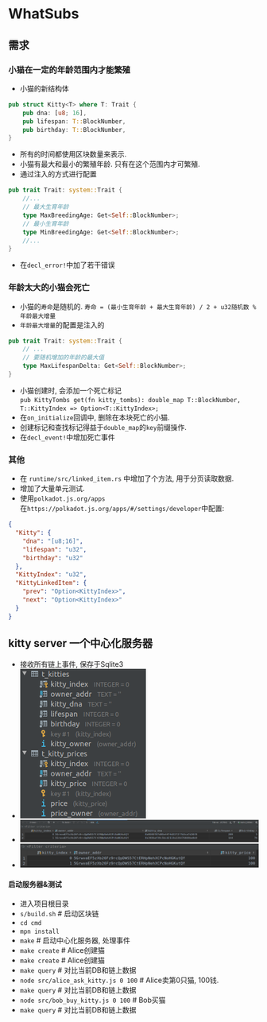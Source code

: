 # WhatSubs

## 需求

### 小猫在一定的年龄范围内才能繁殖
* 小猫的新结构体
```rust
pub struct Kitty<T> where T: Trait {
	pub dna: [u8; 16],
	pub lifespan: T::BlockNumber,
	pub birthday: T::BlockNumber,
}
```
* 所有的时间都使用区块数量来表示. 
* 小猫有最大和最小的繁殖年龄. 只有在这个范围内才可繁殖. 
* 通过注入的方式进行配置
```rust
pub trait Trait: system::Trait {
	//...
	// 最大生育年龄
	type MaxBreedingAge: Get<Self::BlockNumber>;
	// 最小生育年龄
	type MinBreedingAge: Get<Self::BlockNumber>;
	//...
}
```
* 在`decl_error!`中加了若干错误

### 年龄太大的小猫会死亡
* 小猫的`寿命`是随机的. `寿命 = (最小生育年龄 + 最大生育年龄) / 2 + u32随机数 % 年龄最大增量`
* `年龄最大增量`的配置是注入的
```rust
pub trait Trait: system::Trait {
	// ...
	// 要随机增加的年龄的最大值
	type MaxLifespanDelta: Get<Self::BlockNumber>;
}
```
* 小猫创建时, 会添加一个死亡标记  
`pub KittyTombs get(fn kitty_tombs): double_map T::BlockNumber, T::KittyIndex => Option<T::KittyIndex>;`
* 在`on_initialize`回调中, 删除在本块死亡的小猫.
* 创建标记和查找标记得益于`double_map`的`key`前缀操作. 
* 在`decl_event!`中增加死亡事件

### 其他
* 在 `runtime/src/linked_item.rs` 中增加了个方法, 用于分页读取数据.
* 增加了大量单元测试. 
* 使用`polkadot.js.org/apps`  
  在`https://polkadot.js.org/apps/#/settings/developer`中配置:
```json
{
  "Kitty": {
    "dna": "[u8;16]",
    "lifespan": "u32",
    "birthday": "u32"
  },
  "KittyIndex": "u32",
  "KittyLinkedItem": {
    "prev": "Option<KittyIndex>",
    "next": "Option<KittyIndex>"
  }
}
```

## kitty server 一个中心化服务器
* 接收所有链上事件, 保存于Sqlite3
* ![table1](cmd/tables.png)
* ![table2](cmd/kitty_table.png)
* ![table3](cmd/kitty_price.png)

#### 启动服务器&测试
* 进入项目根目录
* `s/build.sh` # 启动区块链
* `cd cmd`
* `mpn install`
* `make` # 启动中心化服务器, 处理事件
* `make create` # Alice创建猫
* `make create` # Alice创建猫
* `make query` # 对比当前DB和链上数据
* `node src/alice_ask_kitty.js 0 100` # Alice卖第0只猫, 100钱.
* `make query` # 对比当前DB和链上数据
* `node src/bob_buy_kitty.js 0 100` # Bob买猫
* `make query` # 对比当前DB和链上数据
